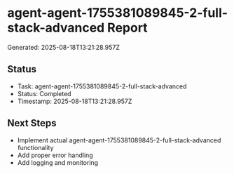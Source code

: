 # agent-agent-1755381089845-2-full-stack-advanced Report

Generated: 2025-08-18T13:21:28.957Z

## Status
- Task: agent-agent-1755381089845-2-full-stack-advanced
- Status: Completed
- Timestamp: 2025-08-18T13:21:28.957Z

## Next Steps
- Implement actual agent-agent-1755381089845-2-full-stack-advanced functionality
- Add proper error handling
- Add logging and monitoring
